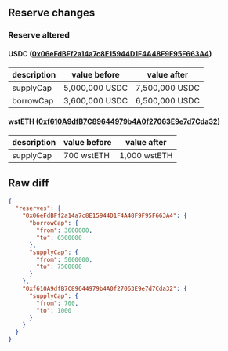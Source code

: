 ## Reserve changes

### Reserve altered

#### USDC ([0x06eFdBFf2a14a7c8E15944D1F4A48F9F95F663A4](https://scrollscan.com/address/0x06eFdBFf2a14a7c8E15944D1F4A48F9F95F663A4))

| description | value before | value after |
| --- | --- | --- |
| supplyCap | 5,000,000 USDC | 7,500,000 USDC |
| borrowCap | 3,600,000 USDC | 6,500,000 USDC |


#### wstETH ([0xf610A9dfB7C89644979b4A0f27063E9e7d7Cda32](https://scrollscan.com/address/0xf610A9dfB7C89644979b4A0f27063E9e7d7Cda32))

| description | value before | value after |
| --- | --- | --- |
| supplyCap | 700 wstETH | 1,000 wstETH |


## Raw diff

```json
{
  "reserves": {
    "0x06eFdBFf2a14a7c8E15944D1F4A48F9F95F663A4": {
      "borrowCap": {
        "from": 3600000,
        "to": 6500000
      },
      "supplyCap": {
        "from": 5000000,
        "to": 7500000
      }
    },
    "0xf610A9dfB7C89644979b4A0f27063E9e7d7Cda32": {
      "supplyCap": {
        "from": 700,
        "to": 1000
      }
    }
  }
}
```